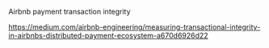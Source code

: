 Airbnb payment transaction integrity

https://medium.com/airbnb-engineering/measuring-transactional-integrity-in-airbnbs-distributed-payment-ecosystem-a670d6926d22
